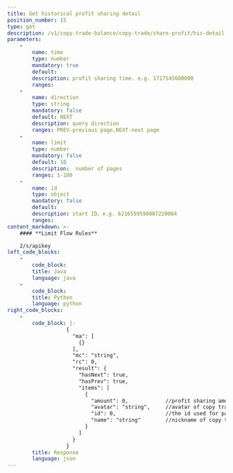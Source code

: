 ```yaml
---
title: Get historical profit sharing detail
position_number: 15
type: get
description: /v1/copy-trade-balance/copy-trade/share-profit/his-detail
parameters:
    -
        name: time
        type: number
        mandatory: true
        default:
        description: profit sharing time. e.g. 1717545600000
        ranges: 
    -
        name: direction
        type: string
        mandatory: false
        default: NEXT
        description: query direction
        ranges: PREV-previous page,NEXT-next page
    -
        name: limit
        type: number
        mandatory: false
        default: 10
        description:  number of pages
        ranges: 1-100
    -
        name: id
        type: object
        mandatory: false
        default: 
        description: start ID，e.g. 6216559590087220004
        ranges:
content_markdown: >-
    #### **Limit Flow Rules**

    2/s/apikey
left_code_blocks:
    -
        code_block:
        title: Java
        language: java
    -
        code_block:
        title: Python
        language: python
right_code_blocks:
    -
        code_block: |-
                   {
                     "ma": [
                       {}
                     ],
                     "mc": "string",
                     "rc": 0,
                     "result": {
                       "hasNext": true,
                       "hasPrev": true,
                       "items": [
                         {
                           "amount": 0,            //profit sharing amount.
                           "avatar": "string",     //avatar of copy trader.
                           "id": 0,                //the id used for pagination query.
                           "name": "string"        //nickname of copy trader.
                         }
                       ]
                     }
                   }
        title: Response
        language: json
---
```

